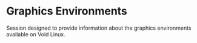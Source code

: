 # Graphics Environments

Session designed to provide information about the graphics environments
available on Void Linux.
